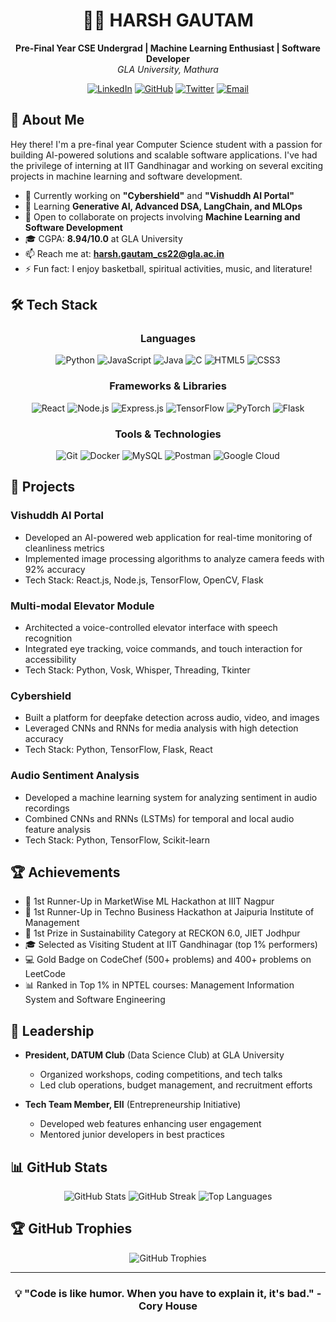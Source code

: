 # <div align="center">👨‍💻 HARSH GAUTAM</div>

<div align="center">
  <b>Pre-Final Year CSE Undergrad | Machine Learning Enthusiast | Software Developer</b><br>
  <i>GLA University, Mathura</i>
</div>

<div align="center">
  
[![LinkedIn](https://img.shields.io/badge/LinkedIn-0077B5?style=for-the-badge&logo=linkedin&logoColor=white)](https://www.linkedin.com/in/harsh-gautam-b73574252/)
[![GitHub](https://img.shields.io/badge/GitHub-100000?style=for-the-badge&logo=github&logoColor=white)](https://github.com/HarshG1308)
[![Twitter](https://img.shields.io/badge/Twitter-1DA1F2?style=for-the-badge&logo=twitter&logoColor=white)](https://x.com/@HarshGautam1308)
[![Email](https://img.shields.io/badge/Email-D14836?style=for-the-badge&logo=gmail&logoColor=white)](mailto:harsh.gautam_cs22@gla.ac.in)
  
</div>

## 💫 About Me

Hey there! I'm a pre-final year Computer Science student with a passion for building AI-powered solutions and scalable software applications. I've had the privilege of interning at IIT Gandhinagar and working on several exciting projects in machine learning and software development.

- 🔭 Currently working on **"Cybershield"** and **"Vishuddh AI Portal"**
- 🌱 Learning **Generative AI, Advanced DSA, LangChain, and MLOps**
- 👯 Open to collaborate on projects involving **Machine Learning and Software Development**
- 🎓 CGPA: **8.94/10.0** at GLA University
- 📫 Reach me at: **harsh.gautam_cs22@gla.ac.in**
- ⚡ Fun fact: I enjoy basketball, spiritual activities, music, and literature!

## 🛠️ Tech Stack

<div align="center">

### Languages
![Python](https://img.shields.io/badge/Python-3670A0?style=for-the-badge&logo=python&logoColor=ffdd54)
![JavaScript](https://img.shields.io/badge/JavaScript-F7DF1E?style=for-the-badge&logo=javascript&logoColor=black)
![Java](https://img.shields.io/badge/Java-ED8B00?style=for-the-badge&logo=openjdk&logoColor=white)
![C](https://img.shields.io/badge/C-00599C?style=for-the-badge&logo=c&logoColor=white)
![HTML5](https://img.shields.io/badge/HTML5-E34F26?style=for-the-badge&logo=html5&logoColor=white)
![CSS3](https://img.shields.io/badge/CSS3-1572B6?style=for-the-badge&logo=css3&logoColor=white)

### Frameworks & Libraries
![React](https://img.shields.io/badge/React-20232A?style=for-the-badge&logo=react&logoColor=61DAFB)
![Node.js](https://img.shields.io/badge/Node.js-339933?style=for-the-badge&logo=nodedotjs&logoColor=white)
![Express.js](https://img.shields.io/badge/Express.js-000000?style=for-the-badge&logo=express&logoColor=white)
![TensorFlow](https://img.shields.io/badge/TensorFlow-FF6F00?style=for-the-badge&logo=tensorflow&logoColor=white)
![PyTorch](https://img.shields.io/badge/PyTorch-EE4C2C?style=for-the-badge&logo=pytorch&logoColor=white)
![Flask](https://img.shields.io/badge/Flask-000000?style=for-the-badge&logo=flask&logoColor=white)

### Tools & Technologies
![Git](https://img.shields.io/badge/Git-F05032?style=for-the-badge&logo=git&logoColor=white)
![Docker](https://img.shields.io/badge/Docker-2CA5E0?style=for-the-badge&logo=docker&logoColor=white)
![MySQL](https://img.shields.io/badge/MySQL-4479A1?style=for-the-badge&logo=mysql&logoColor=white)
![Postman](https://img.shields.io/badge/Postman-FF6C37?style=for-the-badge&logo=postman&logoColor=white)
![Google Cloud](https://img.shields.io/badge/Google_Cloud-4285F4?style=for-the-badge&logo=google-cloud&logoColor=white)

</div>

## 🚀 Projects

### Vishuddh AI Portal
- Developed an AI-powered web application for real-time monitoring of cleanliness metrics
- Implemented image processing algorithms to analyze camera feeds with 92% accuracy
- Tech Stack: React.js, Node.js, TensorFlow, OpenCV, Flask

### Multi-modal Elevator Module
- Architected a voice-controlled elevator interface with speech recognition
- Integrated eye tracking, voice commands, and touch interaction for accessibility
- Tech Stack: Python, Vosk, Whisper, Threading, Tkinter

### Cybershield
- Built a platform for deepfake detection across audio, video, and images
- Leveraged CNNs and RNNs for media analysis with high detection accuracy
- Tech Stack: Python, TensorFlow, Flask, React

### Audio Sentiment Analysis
- Developed a machine learning system for analyzing sentiment in audio recordings
- Combined CNNs and RNNs (LSTMs) for temporal and local audio feature analysis
- Tech Stack: Python, TensorFlow, Scikit-learn

## 🏆 Achievements

- 🥈 1st Runner-Up in MarketWise ML Hackathon at IIIT Nagpur
- 🥈 1st Runner-Up in Techno Business Hackathon at Jaipuria Institute of Management
- 🏅 1st Prize in Sustainability Category at RECKON 6.0, JIET Jodhpur
- 🎓 Selected as Visiting Student at IIT Gandhinagar (top 1% performers)
- 💻 Gold Badge on CodeChef (500+ problems) and 400+ problems on LeetCode
- 📊 Ranked in Top 1% in NPTEL courses: Management Information System and Software Engineering

## 💼 Leadership

- **President, DATUM Club** (Data Science Club) at GLA University
  - Organized workshops, coding competitions, and tech talks
  - Led club operations, budget management, and recruitment efforts

- **Tech Team Member, EII** (Entrepreneurship Initiative)
  - Developed web features enhancing user engagement
  - Mentored junior developers in best practices

## 📊 GitHub Stats

<div align="center">
<img src="https://github-readme-stats.vercel.app/api?username=HarshG1308&theme=tokyonight&hide_border=false&include_all_commits=true&count_private=false" alt="GitHub Stats" />
<img src="https://github-readme-streak-stats.herokuapp.com/?user=HarshG1308&theme=tokyonight&hide_border=false" alt="GitHub Streak" />
<img src="https://github-readme-stats.vercel.app/api/top-langs/?username=HarshG1308&theme=tokyonight&hide_border=false&include_all_commits=true&count_private=false&layout=compact" alt="Top Languages" />
</div>

## 🏆 GitHub Trophies
<div align="center">
<img src="https://github-profile-trophy.vercel.app/?username=HarshG1308&theme=darkhub&no-frame=false&no-bg=false&margin-w=4" alt="GitHub Trophies" />
</div>

---

<div align="center">
  
### 💡 "Code is like humor. When you have to explain it, it's bad." - Cory House

</div>
